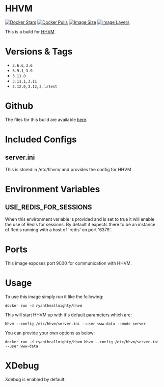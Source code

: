 # HHVM
[![Docker Stars](https://img.shields.io/docker/stars/ryantheallmighty/hhvm.svg?style=flat-square)](https://hub.docker.com/r/ryantheallmighty/hhvm/) [![Docker Pulls](https://img.shields.io/docker/pulls/ryantheallmighty/hhvm.svg?style=flat-square)](https://hub.docker.com/r/ryantheallmighty/hhvm/) [![Image Size](https://img.shields.io/imagelayers/image-size/ryantheallmighty/hhvm/latest.svg?style=flat-square)](https://imagelayers.io/?images=ryantheallmighty%2Fhhvm) [![Image Layers](https://img.shields.io/imagelayers/layers/ryantheallmighty/hhvm/latest.svg?style=flat-square)](https://imagelayers.io/?images=ryantheallmighty%2Fhhvm)

This is a build for [HHVM](http://hhvm.com/).

# Versions & Tags
- `3.6.6`, `3.6`
- `3.9.1`, `3.9`
- `3.11.0`
- `3.11.1`, `3.11`
- `3.12.0`, `3.12`, `3`, `latest`

# Github
The files for this build are available [here](https://github.com/RyanTheAllmighty/Dockerfiles/tree/master/hhvm).

# Included Configs
## server.ini
This is stored in /etc/hhvm/ and provides the config for HHVM

# Environment Variables
## USE_REDIS_FOR_SESSIONS
When this environment variable is provided and is set to true it will enable the use of Redis for sessions. By default it expects there to be an instance of Redis running with a host of 'redis' on
port '6379'.

# Ports
This image exposes port 9000 for communication with HHVM.

# Usage
To use this image simply run it like the following:

```
docker run -d ryantheallmighty/hhvm
```

This will start HHVM up with it's default parameters which are:

```
hhvm --config /etc/hhvm/server.ini --user www-data --mode server
```

You can provide your own options as below:

```
docker run -d ryantheallmighty/hhvm hhvm --config /etc/hhvm/server.ini --user www-data
```

# XDebug
Xdebug is enabled by default.